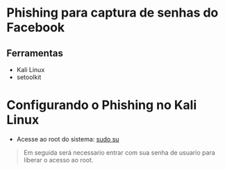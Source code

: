 # Phishing para captura de senhas do Facebook

## Ferramentas
* Kali Linux
* setoolkit

# Configurando o Phishing no Kali Linux
* Acesse ao root do sistema: [sudo su](url)
> Em seguida será necessario entrar com sua senha de usuario para liberar o acesso ao root.
